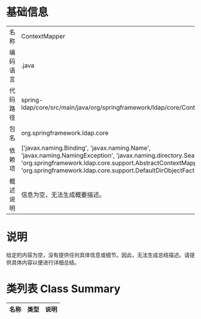 # 基础信息

|      |      |
|------|------|
| 名称 | ContextMapper |
| 编码语言 | .java |
| 代码路径 | spring-ldap/core/src/main/java/org/springframework/ldap/core/ContextMapper.java |
| 包名 | org.springframework.ldap.core |
| 依赖项 | ['javax.naming.Binding', 'javax.naming.Name', 'javax.naming.NamingException', 'javax.naming.directory.SearchResult', 'org.springframework.ldap.core.support.AbstractContextMapper', 'org.springframework.ldap.core.support.DefaultDirObjectFactory'] |
| 概述说明 | 信息为空，无法生成概要描述。 |

# 说明

给定的内容为空，没有提供任何具体信息或细节。因此，无法生成总结描述。请提供具体内容以便进行详细总结。

# 类列表 Class Summary

| 名称   | 类型  | 说明 |
|-------|------|-------------|




